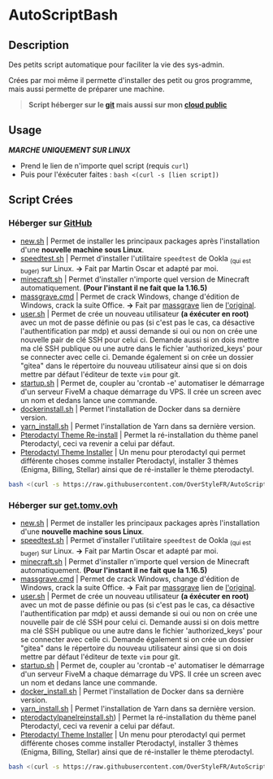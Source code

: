 # AutoScriptBash

## Description 

Des petits script automatique pour faciliter la vie des sys-admin.

Crées par moi même il permette d'installer des petit ou gros programme, mais aussi permette de préparer une machine.

> **Script héberger sur le [git](https://git.foryouhost.fr/tomv) mais aussi sur mon [cloud public](https://get.tomv.ovh)**

## Usage

***MARCHE UNIQUEMENT SUR LINUX***

* Prend le lien de n'importe quel script (requis `curl`)
* Puis pour l'éxécuter faites : `bash <(curl -s [lien script])`

## Script Crées

### Héberger sur [GitHub](https://github.com/OverStyleFR)

* [new.sh](https://raw.githubusercontent.com/OverStyleFR/AutoScriptBash/main/new.sh) | Permet de installer les principaux packages après l'installation d'une **nouvelle machine sous __Linux__**.
* [speedtest.sh](https://raw.githubusercontent.com/OverStyleFR/AutoScriptBash/main/speedtest.sh) | Permet d'installer l'utilitaire `speedtest` de Ookla <sub>(qui est buger)</sub> sur Linux. **→** Fait par Martin Oscar et adapté par moi.
* [minecraft.sh](https://raw.githubusercontent.com/OverStyleFR/AutoScriptBash/main/minecraft.sh) | Permet d'installer n'importe quel version de Minecraft automatiquement. **(Pour l'instant il ne fait que la 1.16.5)**
* [massgrave.cmd](https://raw.githubusercontent.com/OverStyleFR/AutoScriptBash/main/massgrave.cmd) | Permet de crack Windows, change d'édition de Windows, crack la suite Office. **→** Fait par [massgrave](https://github.com/massgravel) lien de [l'original](https://github.com/massgravel/Microsoft-Activation-Scripts).
* [user.sh](https://raw.githubusercontent.com/OverStyleFR/AutoScriptBash/main/user.sh) | Permet de crée un nouveau utilisateur **(a éxécuter en root)** avec un mot de passe définie ou pas (si c'est pas le cas, ca désactive l'authentification par mdp) et aussi demande si oui ou non on crée une nouvelle pair de clé SSH pour celui ci. Demande aussi si on dois mettre ma clé SSH publique ou une autre dans le fichier 'authorized_keys' pour se connecter avec celle ci. Demande également si on crée un dossier "gitea" dans le répertoire du nouveau utilisateur ainsi que si on dois mettre par défaut l'éditeur de texte `vim` pour git.
* [startup.sh](https://raw.githubusercontent.com/OverStyleFR/AutoScriptBash/main/startup.sh) | Permet de, coupler au 'crontab -e' automatiser le démarrage d'un serveur FiveM a chaque démarrage du VPS. Il crée un screen avec un nom et dedans lance une commande.
* [dockerinstall.sh](https://raw.githubusercontent.com/OverStyleFR/AutoScriptBash/main/dockerinstall.sh) | Permet l'installation de Docker dans sa dernière version.
* [yarn_install.sh](https://raw.githubusercontent.com/OverStyleFR/AutoScriptBash/main/yarninstall.sh) | Permet l'installation de Yarn dans sa dernière version.
* [Pterodactyl Theme Re-install](https://raw.githubusercontent.com/OverStyleFR/AutoScriptBash/main/pterodactylpanelreinstall.sh) | Permet la ré-installation du thème panel Pterodactyl, ceci va revenir a celui par défaut.
* [Pterodactyl Theme Installer](https://raw.githubusercontent.com/OverStyleFR/AutoScriptBash/main/pterodactylthemeinstaller.sh) | Un menu pour pterodactyl qui permet différente choses comme installer Pterodactyl, installer 3 thèmes (Enigma, Billing, Stellar) ainsi que de ré-installer le thème pterodactyl.
```bash
bash <(curl -s https://raw.githubusercontent.com/OverStyleFR/AutoScriptBash/main/pterodactylthemeinstaller.sh)
```

### Héberger sur [get.tomv.ovh](https://get.tomv.ovh/)

* [new.sh](https://get.tomv.ovh/new.sh) | Permet de installer les principaux packages après l'installation d'une **nouvelle machine sous __Linux__**.
* [speedtest.sh](https://get.tomv.ovh/speedtest.sh) | Permet d'installer l'utilitaire `speedtest` de Ookla <sub>(qui est buger)</sub> sur Linux. **→** Fait par Martin Oscar et adapté par moi.
* [minecraft.sh](https://get.tomv.ovh/minecraft.sh) | Permet d'installer n'importe quel version de Minecraft automatiquement. **(Pour l'instant il ne fait que la 1.16.5)**
* [massgrave.cmd](https://get.tomv.ovh/massgrave.cmd) | Permet de crack Windows, change d'édition de Windows, crack la suite Office. **→** Fait par [massgrave](https://github.com/massgravel) lien de [l'original](https://github.com/massgravel/Microsoft-Activation-Scripts).
* [user.sh](https://get.tomv.ovh/user.sh) | Permet de crée un nouveau utilisateur **(a éxécuter en root)** avec un mot de passe définie ou pas (si c'est pas le cas, ca désactive l'authentification par mdp) et aussi demande si oui ou non on crée une nouvelle pair de clé SSH pour celui ci. Demande aussi si on dois mettre ma clé SSH publique ou une autre dans le fichier 'authorized_keys' pour se connecter avec celle ci. Demande également si on crée un dossier "gitea" dans le répertoire du nouveau utilisateur ainsi que si on dois mettre par défaut l'éditeur de texte `vim` pour git.
* [startup.sh](https://get.tomv.ovh/startup.sh) | Permet de, coupler au 'crontab -e' automatiser le démarrage d'un serveur FiveM a chaque démarrage du VPS. Il crée un screen avec un nom et dedans lance une commande.
* [docker_install.sh](https://get.tomv.ovh/dockerinstall.sh) | Permet l'installation de Docker dans sa dernière version.
* [yarn_install.sh](https://get.tomv.ovh/yarninstall.sh) | Permet l'installation de Yarn dans sa dernière version.
* [pterodactylpanelreinstall.sh](https://get.tomv.ovh/pterodactylpanelreinstall.sh)) | Permet la ré-installation du thème panel Pterodactyl, ceci va revenir a celui par défaut.
* [Pterodactyl Theme Installer](https://get.tomv.ovh/pterodactylthemeinstaller.sh) | Un menu pour pterodactyl qui permet différente choses comme installer Pterodactyl, installer 3 thèmes (Enigma, Billing, Stellar) ainsi que de ré-installer le thème pterodactyl.
```bash
bash <(curl -s https://raw.githubusercontent.com/OverStyleFR/AutoScriptBash/main/pterodactylthemeinstaller.sh)
```